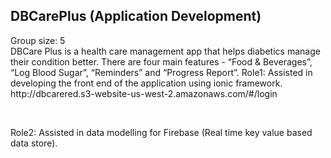 <h2> DBCarePlus (Application Development) </h2>
<p> Group size: 5 <br>
DBCare Plus is a health care management app that helps diabetics manage their condition better. 
There are four main features - “Food & Beverages”, “Log Blood Sugar”, “Reminders” and “Progress Report”. 
Role1: Assisted in developing the front end of the application using ionic framework. <br>
http://dbcarered.s3-website-us-west-2.amazonaws.com/#/login </p> <br> 
<p> Role2: Assisted in data modelling for Firebase (Real time key value based data store). </p>
